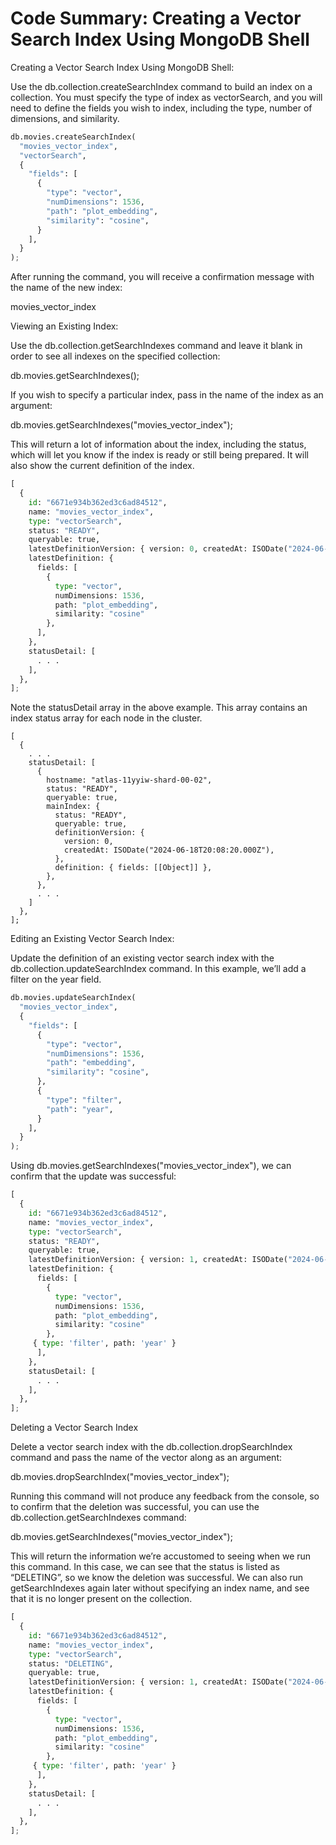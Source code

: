 # Code Summary: Creating a Vector Search Index Using MongoDB Shell

Creating a Vector Search Index Using MongoDB Shell:

Use the db.collection.createSearchIndex command to build an index on a collection. You must specify the type of index as vectorSearch, and you will need to define the fields you wish to index, including the type, number of dimensions, and similarity.

```py
db.movies.createSearchIndex(
  "movies_vector_index", 
  "vectorSearch", 
  {
    "fields": [
      {
        "type": "vector",
        "numDimensions": 1536,
        "path": "plot_embedding",
        "similarity": "cosine",
      }
    ],
  }
);
```


After running the command, you will receive a confirmation message with the name of the new index:

movies_vector_index


Viewing an Existing Index:

Use the db.collection.getSearchIndexes command and leave it blank in order to see all indexes on the specified collection:

db.movies.getSearchIndexes();


If you wish to specify a particular index, pass in the name of the index as an argument:

db.movies.getSearchIndexes("movies_vector_index");


This will return a lot of information about the index, including the status, which will let you know if the index is ready or still being prepared. It will also show the current definition of the index.

```py
[
  {
    id: "6671e934b362ed3c6ad84512",
    name: "movies_vector_index",
    type: "vectorSearch",
    status: "READY",
    queryable: true,
    latestDefinitionVersion: { version: 0, createdAt: ISODate("2024-06-18T20:08:20.678Z") },
    latestDefinition: {
      fields: [
        {
          type: "vector",
          numDimensions: 1536,
          path: "plot_embedding",
          similarity: "cosine"
        },
      ],
    },
    statusDetail: [
      . . .
    ],
  },
];
```

Note the statusDetail array in the above example. This array contains an index status array for each node in the cluster.

```
[
  {
    . . .
    statusDetail: [
      {
        hostname: "atlas-11yyiw-shard-00-02",
        status: "READY",
        queryable: true,
        mainIndex: {
          status: "READY",
          queryable: true,
          definitionVersion: {
            version: 0,
            createdAt: ISODate("2024-06-18T20:08:20.000Z"),
          },
          definition: { fields: [[Object]] },
        },
      },
      . . .
    ]
  },
];
```


Editing an Existing Vector Search Index:

Update the definition of an existing vector search index with the db.collection.updateSearchIndex command. In this example, we’ll add a filter on the year field.

```py
db.movies.updateSearchIndex(
  "movies_vector_index", 
  {
    "fields": [
      {
        "type": "vector",
        "numDimensions": 1536,
        "path": "embedding",
        "similarity": "cosine",
      },
      {
        "type": "filter",
        "path": "year",
      }
    ],
  }
);
```



Using db.movies.getSearchIndexes("movies_vector_index"), we can confirm that the update was successful:

```py
[
  {
    id: "6671e934b362ed3c6ad84512",
    name: "movies_vector_index",
    type: "vectorSearch",
    status: "READY",
    queryable: true,
    latestDefinitionVersion: { version: 1, createdAt: ISODate("2024-06-18T20:08:25.348Z") },
    latestDefinition: {
      fields: [
        {
          type: "vector",
          numDimensions: 1536,
          path: "plot_embedding",
          similarity: "cosine"
        },
     { type: 'filter', path: 'year' }
      ],
    },
    statusDetail: [
      . . .
    ],
  },
];
```


Deleting a Vector Search Index

Delete a vector search index with the db.collection.dropSearchIndex command and pass the name of the vector along as an argument:

db.movies.dropSearchIndex("movies_vector_index");


Running this command will not produce any feedback from the console, so to confirm that the deletion was successful, you can use the db.collection.getSearchIndexes command:

db.movies.getSearchIndexes("movies_vector_index");


This will return the information we’re accustomed to seeing when we run this command. In this case, we can see that the status is listed as “DELETING”, so we know the deletion was successful. We can also run getSearchIndexes again later without specifying an index name, and see that it is no longer present on the collection.

```py
[
  {
    id: "6671e934b362ed3c6ad84512",
    name: "movies_vector_index",
    type: "vectorSearch",
    status: "DELETING",
    queryable: true,
    latestDefinitionVersion: { version: 1, createdAt: ISODate("2024-06-18T20:08:25.348Z") },
    latestDefinition: {
      fields: [
        {
          type: "vector",
          numDimensions: 1536,
          path: "plot_embedding",
          similarity: "cosine"
        },
     { type: 'filter', path: 'year' }
      ],
    },
    statusDetail: [
      . . .
    ],
  },
];
```
